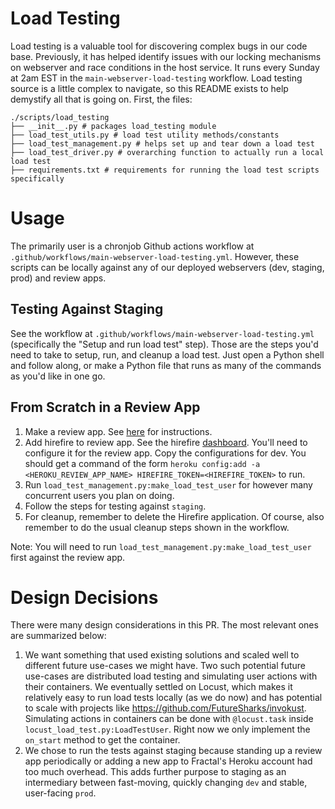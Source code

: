 # Load Testing

Load testing is a valuable tool for discovering complex bugs in our code base. Previously, it has helped identify issues with our locking mechanisms on webserver and race conditions in the host service. It runs every Sunday at 2am EST in the `main-webserver-load-testing` workflow. Load testing source is a little complex to navigate, so this README exists to help demystify all that is going on. First, the files:

```
./scripts/load_testing
├── __init__.py # packages load_testing module
├── load_test_utils.py # load test utility methods/constants
├── load_test_management.py # helps set up and tear down a load test
├── load_test_driver.py # overarching function to actually run a local load test
├── requirements.txt # requirements for running the load test scripts specifically
```

# Usage

The primarily user is a chronjob Github actions workflow at `.github/workflows/main-webserver-load-testing.yml`. However, these scripts can be locally against any of our deployed webservers (dev, staging, prod) and review apps.

## Testing Against Staging

See the workflow at `.github/workflows/main-webserver-load-testing.yml` (specifically the "Setup and run load test" step).
Those are the steps you'd need to take to setup, run, and cleanup a load test. Just open a Python shell and follow along, or make a Python file that runs as many of the commands as you'd like in one go.

## From Scratch in a Review App

1. Make a review app. See [here](https://www.notion.so/tryfractal/Steps-for-Doing-a-Webserver-Review-App-823cadbb422e401087625c69172cf4fb) for instructions.
2. Add hirefire to review app. See the hirefire [dashboard](https://manager.hirefire.io/). You'll need to configure it for the review app. Copy the configurations for dev. You should get a command of the form `heroku config:add -a <HEROKU_REVIEW_APP_NAME> HIREFIRE_TOKEN=<HIREFIRE_TOKEN>` to run.
3. Run `load_test_management.py:make_load_test_user` for however many concurrent users you plan on doing.
4. Follow the steps for testing against `staging`.
5. For cleanup, remember to delete the Hirefire application. Of course, also remember to do the usual cleanup steps shown in the workflow.

Note: You will need to run `load_test_management.py:make_load_test_user` first against the review app.

# Design Decisions

There were many design considerations in this PR. The most relevant ones are summarized below:

1. We want something that used existing solutions and scaled well to different future use-cases we might have. Two such potential future use-cases are distributed load testing and simulating user actions with their containers. We eventually settled on Locust, which makes it relatively easy to run load tests locally (as we do now) and has potential to scale with projects like https://github.com/FutureSharks/invokust. Simulating actions in containers can be done with `@locust.task` inside `locust_load_test.py:LoadTestUser`. Right now we only implement the `on_start` method to get the container.
2. We chose to run the tests against staging because standing up a review app periodically or adding a new app to Fractal's Heroku account had too much overhead. This adds further purpose to staging as an intermediary between fast-moving, quickly changing `dev` and stable, user-facing `prod`.
